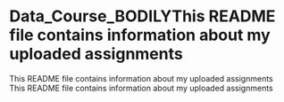 # Data_Course_BODILYThis README file contains information about my uploaded assignments
This README file contains information about my uploaded assignments
This README file contains information about my uploaded assignments
